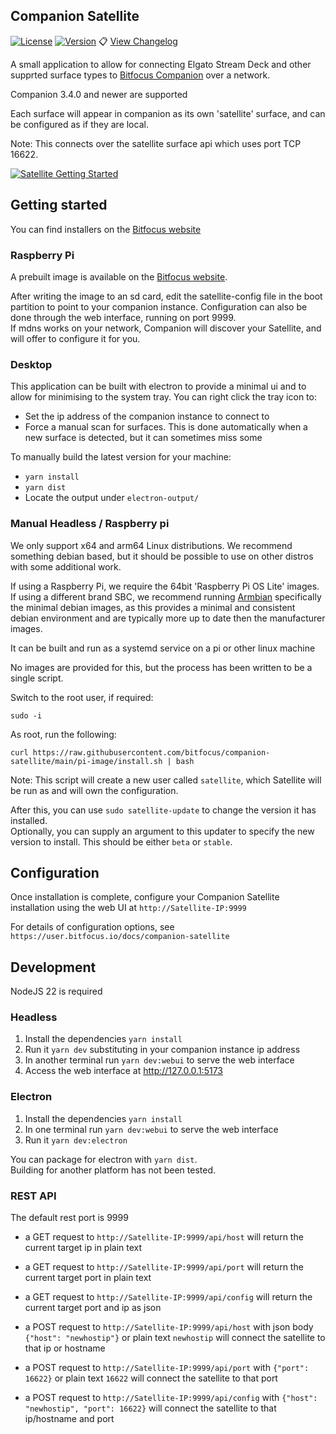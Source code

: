 ## Companion Satellite

[![License](https://img.shields.io/github/license/bitfocus/companion-satellite)](https://github.com/bitfocus/companion-satellite/blob/main/LICENSE)
[![Version](https://img.shields.io/github/v/release/bitfocus/companion-satellite)](https://github.com/bitfocus/companion-satellite/releases)
📋 [View Changelog](CHANGELOG.md)

A small application to allow for connecting Elgato Stream Deck and other supprted surface types to [Bitfocus Companion](https://github.com/bitfocus/companion) over a network.

Companion 3.4.0 and newer are supported

Each surface will appear in companion as its own 'satellite' surface, and can be configured as if they are local.

Note: This connects over the satellite surface api which uses port TCP 16622.

[![Satellite Getting Started](http://img.youtube.com/vi/eNnUxRl4yP4/0.jpg)](http://www.youtube.com/watch?v=eNnUxRl4yP4 'Remote Stream Deck control with Companion Satellite')

## Getting started

You can find installers on the [Bitfocus website](https://user.bitfocus.io/download)

### Raspberry Pi

A prebuilt image is available on the [Bitfocus website](https://user.bitfocus.io/download).

After writing the image to an sd card, edit the satellite-config file in the boot partition to point to your companion instance. Configuration can also be done through the web interface, running on port 9999.  
If mdns works on your network, Companion will discover your Satellite, and will offer to configure it for you.

### Desktop

This application can be built with electron to provide a minimal ui and to allow for minimising to the system tray.
You can right click the tray icon to:

- Set the ip address of the companion instance to connect to
- Force a manual scan for surfaces. This is done automatically when a new surface is detected, but it can sometimes miss some

To manually build the latest version for your machine:

- `yarn install`
- `yarn dist`
- Locate the output under `electron-output/`

### Manual Headless / Raspberry pi

We only support x64 and arm64 Linux distributions. We recommend something debian based, but it should be possible to use on other distros with some additional work.

If using a Raspberry Pi, we require the 64bit 'Raspberry Pi OS Lite' images.  
If using a different brand SBC, we recommend running [Armbian](https://www.armbian.com/) specifically the minimal debian images, as this provides a minimal and consistent debian environment and are typically more up to date then the manufacturer images.

It can be built and run as a systemd service on a pi or other linux machine

No images are provided for this, but the process has been written to be a single script.

Switch to the root user, if required:

```
sudo -i
```

As root, run the following:

```
curl https://raw.githubusercontent.com/bitfocus/companion-satellite/main/pi-image/install.sh | bash
```

Note: This script will create a new user called `satellite`, which Satellite will be run as and will own the configuration.

After this, you can use `sudo satellite-update` to change the version it has installed.  
Optionally, you can supply an argument to this updater to specify the new version to install. This should be either `beta` or `stable`.

## Configuration

Once installation is complete, configure your Companion Satellite installation using the web UI at `http://Satellite-IP:9999`

For details of configuration options, see `https://user.bitfocus.io/docs/companion-satellite`

## Development

NodeJS 22 is required

### Headless

1. Install the dependencies `yarn install`
1. Run it `yarn dev` substituting in your companion instance ip address
1. In another terminal run `yarn dev:webui` to serve the web interface
1. Access the web interface at http://127.0.0.1:5173

### Electron

1. Install the dependencies `yarn install`
1. In one terminal run `yarn dev:webui` to serve the web interface
1. Run it `yarn dev:electron`

You can package for electron with `yarn dist`.  
Building for another platform has not been tested.

### REST API

The default rest port is 9999

- a GET request to `http://Satellite-IP:9999/api/host` will return the current target ip in plain text
- a GET request to `http://Satellite-IP:9999/api/port` will return the current target port in plain text
- a GET request to `http://Satellite-IP:9999/api/config` will return the current target port and ip as json

- a POST request to `http://Satellite-IP:9999/api/host` with json body `{"host": "newhostip"}` or plain text `newhostip` will connect the satellite to that ip or hostname
- a POST request to `http://Satellite-IP:9999/api/port` with `{"port": 16622}` or plain text `16622` will connect the satellite to that port
- a POST request to `http://Satellite-IP:9999/api/config` with `{"host": "newhostip", "port": 16622}` will connect the satellite to that ip/hostname and port
